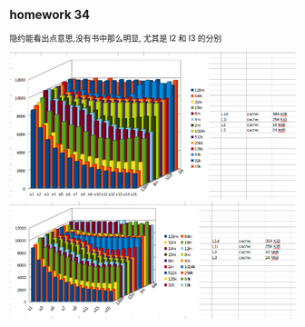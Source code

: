 ## homework 34
隐约能看出点意思,没有书中那么明显, 尤其是 l2 和 l3 的分别

![](../assets/csapp_mem.png)
![](../assets/csapp_mem2.png)



